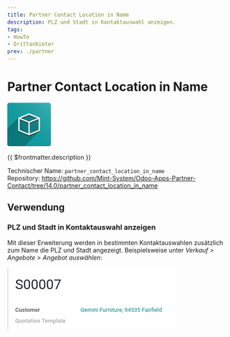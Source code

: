 ```yaml
---
title: Partner Contact Location in Name
description: PLZ und Stadt in Kontaktauswahl anzeigen.
tags:
- HowTo
- Drittanbieter
prev: ./partner
---
```

# Partner Contact Location in Name
![icon_oms_box](attachments/icon_oms_box.png)

{{ $frontmatter.description }}

Technischer Name: `partner_contact_location_in_name`\
Repository: <https://github.com/Mint-System/Odoo-Apps-Partner-Contact/tree/14.0/partner_contact_location_in_name>

## Verwendung

### PLZ und Stadt in Kontaktauswahl anzeigen

Mit dieser Erweiterung werden in bestimmten Kontaktauswahlen zusätzlich zum Name die PLZ und Stadt angezeigt. Beispielsweise unter *Verkauf > Angebote > Angebot auswählen*:

![](attachments/Partner%20Contact%20Location%20in%20Name.png)